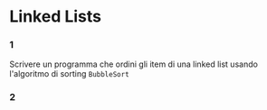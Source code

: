 
# Linked Lists


### 1

Scrivere un programma che ordini gli item di una linked list usando l'algoritmo di sorting `BubbleSort`

### 2
